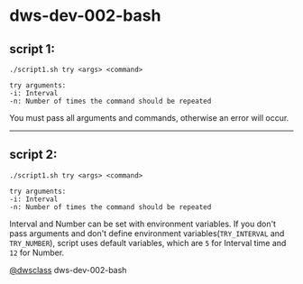 # dws-dev-002-bash

## script 1:
`./script1.sh try <args> <command>`
```
try arguments:
-i: Interval
-n: Number of times the command should be repeated
```
You must pass all arguments and commands, otherwise an error will occur.

-----------
## script 2:
`./script1.sh try <args> <command>`
```
try arguments:
-i: Interval
-n: Number of times the command should be repeated
```
Interval and Number can be set with environment variables. If you don't pass arguments and don't define environment variables(`TRY_INTERVAL` and `TRY_NUMBER`), script uses default variables, which are `5` for Interval time and `12` for Number.

[@dwsclass](https://github.com/dwsclass) dws-dev-002-bash
